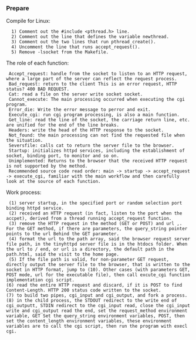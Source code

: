 ### Prepare 
Compile for Linux:
```
  1) Comment out the #include <pthread.h> line.
  2) Comment out the line that defines the variable newthread.
  3) Comment out the two lines that run pthread_create().
  4) Uncomment the line that runs accept_request().
  5) Remove -lsocket from the Makefile.
```
The role of each function:

     Accept_request: handle from the socket to listen to an HTTP request, where a large part of the server can reflect the request process.
     Bad_request: return to the client This is an error request, HTTP status? 400 BAD REQUEST.
     Cat: read a file on the server write socket socket.
     Cannot_execute: The main processing occurred when executing the cgi program.
     Error_die: Write the error message to perror and exit.
     Execute_cgi: run cgi program processing, is also a main function.
     Get_line: read the line of the socket, the carriage return line, etc. are unified for the end of the line breaks.
     Headers: write the head of the HTTP response to the socket.
     Not_found: the main processing can not find the requested file when the situation.
     Seversfile: calls cat to return the server file to the browser.
     Startup: initializes httpd services, including the establishment of socket, binding port, to monitor and so on.
     Unimplemented: Returns to the browser that the received HTTP request is not supported by the method.
     Recommended source code read order: main -> startup -> accept_request -> execute_cgi, familiar with the main workflow and then carefully look at the source of each function.

Work process:

     (1) server startup, in the specified port or random selection port binding httpd service.
     (2) received an HTTP request (in fact, listen to the port when the accpet), derived from a thread running accept_request function.
     (3) remove the HTTP request in the method (GET or POST) and url ,. For the GET method, if there are parameters, the query_string pointer points to the url Behind the GET parameter.
     (4) format the url to the path array, said the browser request server file path, in the tinyhttpd server file is in the htdocs folder. When the url to / end, or url is a directory, the default path in the path.html, said the visit to the home page.
     (5) If the file path is valid, for non-parameter GET request, directly output the server file to the browser, that is written to the socket in HTTP format, jump to (10). Other cases (with parameters GET, POST mode, url for the executable file), then call excute_cgi function implementation cgi script.
    (6) read the entire HTTP request and discard, if it is POST to find Content-Length. HTTP 200 status code written to the socket.
    (7) to build two pipes, cgi_input and cgi_output, and fork a process.
    (8) in the child process, the STDOUT redirect to the write end of cgi_outputt, STDIN redirect to the cgi_input read, close the cgi_input write and cgi_output read the end, set the request_method environment variable, GET Set the query_string environment variables, POST, then set the content_length environment variables, these environment variables are to call the cgi script, then run the program with execl cgi.
